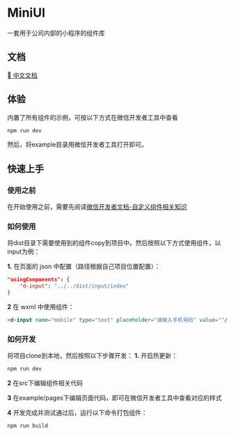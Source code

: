 # MiniUI
一套用于公司内部的小程序的组件库

## 文档
[
中文文档](https://github.com/5kinna/MiniUI/docs-zh.md)

## 体验
内置了所有组件的示例，可按以下方式在微信开发者工具中查看
```bash
npm run dev
```
然后，将example目录用微信开发者工具打开即可。

## 快速上手
### 使用之前
在开始使用之前，需要先阅读[微信开发者文档-自定义组件相关知识](https://developers.weixin.qq.com/miniprogram/dev/framework/custom-component/)

### 如何使用
将dist目录下需要使用到的组件copy到项目中。然后按照以下方式使用组件，以input为例：

**1.** 在页面的 json 中配置（路径根据自己项目位置配置）：
```json
"usingComponents": {
    "d-input": "../../dist/input/index"
}
```
**2** 在 wxml 中使用组件：
```html
<d-input name="mobile" type="text" placeholder="请输入手机号码" value=""/>   
```

### 如何开发
将项目clone到本地，然后按照以下步骤开发：
**1.** 开启热更新：
```bash
npm run dev
```
**2** 在src下编辑组件相关代码

**3** 在example/pages下编辑页面代码，即可在微信开发者工具中查看对应的样式

**4** 开发完成并测试通过后，运行以下命令打包组件：
```bash
npm run build
```